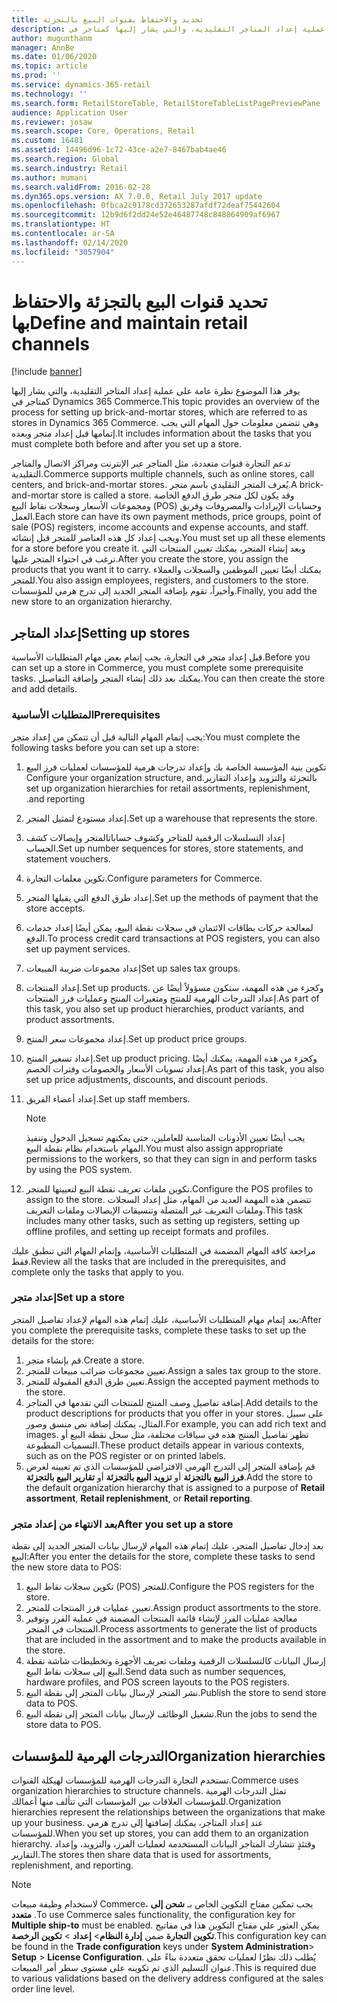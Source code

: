 ```yaml
---
title: تحديد والاحتفاظ بقنوات البيع بالتجزئة
description: يوفر هذا الموضوع نظرة عامة على عملية إعداد المتاجر التقليدية، والتي يشار إليها كمتاجر في Dynamics 365 Commerce. وهي تتضمن معلومات حول المهام التي يجب إتمامها قبل إعداد متجر وبعده.
author: mugunthanm
manager: AnnBe
ms.date: 01/06/2020
ms.topic: article
ms.prod: ''
ms.service: dynamics-365-retail
ms.technology: ''
ms.search.form: RetailStoreTable, RetailStoreTableListPagePreviewPane
audience: Application User
ms.reviewer: josaw
ms.search.scope: Core, Operations, Retail
ms.custom: 16481
ms.assetid: 14496d96-1c72-43ce-a2e7-8467bab4ae46
ms.search.region: Global
ms.search.industry: Retail
ms.author: mumani
ms.search.validFrom: 2016-02-28
ms.dyn365.ops.version: AX 7.0.0, Retail July 2017 update
ms.openlocfilehash: 0fbca2c9178cd372653287afdf72deaf75442604
ms.sourcegitcommit: 12b9d6f2dd24e52e46487748c848864909af6967
ms.translationtype: HT
ms.contentlocale: ar-SA
ms.lasthandoff: 02/14/2020
ms.locfileid: "3057904"
---
```

# <a name="define-and-maintain-retail-channels"></a><span data-ttu-id="19a5d-104">تحديد قنوات البيع بالتجزئة والاحتفاظ بها</span><span class="sxs-lookup"><span data-stu-id="19a5d-104">Define and maintain retail channels</span></span>

[!include [banner](includes/banner.md)]

<span data-ttu-id="19a5d-105">يوفر هذا الموضوع نظرة عامة على عملية إعداد المتاجر التقليدية، والتي يشار إليها كمتاجر في Dynamics 365 Commerce.</span><span class="sxs-lookup"><span data-stu-id="19a5d-105">This topic provides an overview of the process for setting up brick-and-mortar stores, which are referred to as stores in Dynamics 365 Commerce.</span></span> <span data-ttu-id="19a5d-106">وهي تتضمن معلومات حول المهام التي يجب إتمامها قبل إعداد متجر وبعده.</span><span class="sxs-lookup"><span data-stu-id="19a5d-106">It includes information about the tasks that you must complete both before and after you set up a store.</span></span>

<span data-ttu-id="19a5d-107">تدعم التجارة قنوات متعددة، مثل المتاجر عبر الإنترنت ومراكز الاتصال والمتاجر التقليدية.</span><span class="sxs-lookup"><span data-stu-id="19a5d-107">Commerce supports multiple channels, such as online stores, call centers, and brick-and-mortar stores.</span></span> <span data-ttu-id="19a5d-108">يُعرف المتجر التقليدي باسم متجر.</span><span class="sxs-lookup"><span data-stu-id="19a5d-108">A brick-and-mortar store is called a store.</span></span> <span data-ttu-id="19a5d-109">وقد يكون لكل متجر طرق الدفع الخاصة ومجموعات الأسعار وسجلات نقاط البيع (POS) وحسابات الإيرادات والمصروفات وفريق العمل.</span><span class="sxs-lookup"><span data-stu-id="19a5d-109">Each store can have its own payment methods, price groups, point of sale (POS) registers, income accounts and expense accounts, and staff.</span></span> <span data-ttu-id="19a5d-110">ويجب إعداد كل هذه العناصر للمتجر قبل إنشائه.</span><span class="sxs-lookup"><span data-stu-id="19a5d-110">You must set up all these elements for a store before you create it.</span></span> <span data-ttu-id="19a5d-111">وبعد إنشاء المتجر، يمكنك تعيين المنتجات التي ترغب في احتواء المتجر عليها.</span><span class="sxs-lookup"><span data-stu-id="19a5d-111">After you create the store, you assign the products that you want it to carry.</span></span> <span data-ttu-id="19a5d-112">يمكنك أيضًا تعيين الموظفين والسجلات والعملاء للمتجر.</span><span class="sxs-lookup"><span data-stu-id="19a5d-112">You also assign employees, registers, and customers to the store.</span></span> <span data-ttu-id="19a5d-113">وأخيراً، تقوم بإضافة المتجر الجديد إلى تدرج هرمي للمؤسسات.</span><span class="sxs-lookup"><span data-stu-id="19a5d-113">Finally, you add the new store to an organization hierarchy.</span></span>

## <a name="setting-up-stores"></a><span data-ttu-id="19a5d-114">إعداد المتاجر</span><span class="sxs-lookup"><span data-stu-id="19a5d-114">Setting up stores</span></span>

<span data-ttu-id="19a5d-115">قبل إعداد متجر في التجارة، يجب إتمام بعض مهام المتطلبات الأساسية.</span><span class="sxs-lookup"><span data-stu-id="19a5d-115">Before you can set up a store in Commerce, you must complete some prerequisite tasks.</span></span> <span data-ttu-id="19a5d-116">يمكنك بعد ذلك إنشاء المتجر وإضافة التفاصيل.</span><span class="sxs-lookup"><span data-stu-id="19a5d-116">You can then create the store and add details.</span></span>

### <a name="prerequisites"></a><span data-ttu-id="19a5d-117">المتطلبات الأساسية</span><span class="sxs-lookup"><span data-stu-id="19a5d-117">Prerequisites</span></span>

<span data-ttu-id="19a5d-118">يجب إتمام المهام التالية قبل أن تتمكن من إعداد متجر:</span><span class="sxs-lookup"><span data-stu-id="19a5d-118">You must complete the following tasks before you can set up a store:</span></span>

1. <span data-ttu-id="19a5d-119">تكوين بنية المؤسسة الخاصة بك وإعداد تدرجات هرمية للمؤسسات لعمليات فرز البيع بالتجزئة والتزويد و‏‫إعداد التقارير.</span><span class="sxs-lookup"><span data-stu-id="19a5d-119">Configure your organization structure, and set up organization hierarchies for retail assortments, replenishment, and reporting.</span></span>
2. <span data-ttu-id="19a5d-120">إعداد ‏‫مستودع‬ لتمثيل المتجر.</span><span class="sxs-lookup"><span data-stu-id="19a5d-120">Set up a warehouse that represents the store.</span></span>
3. <span data-ttu-id="19a5d-121">إعداد التسلسلات الرقمية للمتاجر وكشوف حساباتالمتجر و‏‫إيصالات كشف الحساب‬.</span><span class="sxs-lookup"><span data-stu-id="19a5d-121">Set up number sequences for stores, store statements, and statement vouchers.</span></span>
4. <span data-ttu-id="19a5d-122">تكوين معلمات التجارة.</span><span class="sxs-lookup"><span data-stu-id="19a5d-122">Configure parameters for Commerce.</span></span>
5. <span data-ttu-id="19a5d-123">إعداد طرق الدفع التي يقبلها المتجر.</span><span class="sxs-lookup"><span data-stu-id="19a5d-123">Set up the methods of payment that the store accepts.</span></span>
6. <span data-ttu-id="19a5d-124">لمعالجة حركات بطاقات الائتمان في سجلات نقطة البيع، يمكن أيضًا إعداد خدمات الدفع.</span><span class="sxs-lookup"><span data-stu-id="19a5d-124">To process credit card transactions at POS registers, you can also set up payment services.</span></span>
7. <span data-ttu-id="19a5d-125">إعداد مجموعات ضريبة المبيعات</span><span class="sxs-lookup"><span data-stu-id="19a5d-125">Set up sales tax groups.</span></span>
8. <span data-ttu-id="19a5d-126">إعداد المنتجات.</span><span class="sxs-lookup"><span data-stu-id="19a5d-126">Set up products.</span></span> <span data-ttu-id="19a5d-127">وكجزء من هذه المهمة، ستكون مسؤولاً أيضًا عن إعداد التدرجات الهرمية للمنتج ومتغيرات المنتج وعمليات فرز المنتجات.</span><span class="sxs-lookup"><span data-stu-id="19a5d-127">As part of this task, you also set up product hierarchies, product variants, and product assortments.</span></span>
9. <span data-ttu-id="19a5d-128">إعداد مجموعات سعر المنتج.</span><span class="sxs-lookup"><span data-stu-id="19a5d-128">Set up product price groups.</span></span>
10. <span data-ttu-id="19a5d-129">إعداد تسعير المنتج.</span><span class="sxs-lookup"><span data-stu-id="19a5d-129">Set up product pricing.</span></span> <span data-ttu-id="19a5d-130">وكجزء من هذه المهمة، يمكنك أيضًا إعداد تسويات الأسعار والخصومات وفترات الخصم.</span><span class="sxs-lookup"><span data-stu-id="19a5d-130">As part of this task, you also set up price adjustments, discounts, and discount periods.</span></span>
11. <span data-ttu-id="19a5d-131">إعداد أعضاء الفريق.</span><span class="sxs-lookup"><span data-stu-id="19a5d-131">Set up staff members.</span></span>

    > [!NOTE]
    > <span data-ttu-id="19a5d-132">يجب أيضًا تعيين الأذونات المناسبة للعاملين، حتى يمكنهم تسجيل الدخول وتنفيذ المهام باستخدام نظام نقطة البيع.</span><span class="sxs-lookup"><span data-stu-id="19a5d-132">You must also assign appropriate permissions to the workers, so that they can sign in and perform tasks by using the POS system.</span></span>

12. <span data-ttu-id="19a5d-133">تكوين ملفات تعريف نقطة البيع لتعيينها للمتجر.</span><span class="sxs-lookup"><span data-stu-id="19a5d-133">Configure the POS profiles to assign to the store.</span></span> <span data-ttu-id="19a5d-134">تتضمن هذه المهمة العديد من المهام، مثل إعداد السجلات و‏‫ملفات التعريف غير المتصلة‬ وتنسيقات الإيصالات وملفات التعريف.</span><span class="sxs-lookup"><span data-stu-id="19a5d-134">This task includes many other tasks, such as setting up registers, setting up offline profiles, and setting up receipt formats and profiles.</span></span>

<span data-ttu-id="19a5d-135">مراجعة كافة المهام المضمنة في المتطلبات الأساسية، وإتمام المهام التي تنطبق عليك فقط.</span><span class="sxs-lookup"><span data-stu-id="19a5d-135">Review all the tasks that are included in the prerequisites, and complete only the tasks that apply to you.</span></span>

### <a name="set-up-a-store"></a><span data-ttu-id="19a5d-136">إعداد متجر</span><span class="sxs-lookup"><span data-stu-id="19a5d-136">Set up a store</span></span>

<span data-ttu-id="19a5d-137">بعد إتمام مهام المتطلبات الأساسية، عليك إتمام هذه المهام لإعداد تفاصيل المتجر:</span><span class="sxs-lookup"><span data-stu-id="19a5d-137">After you complete the prerequisite tasks, complete these tasks to set up the details for the store:</span></span>

1. <span data-ttu-id="19a5d-138">قم بإنشاء متجر.</span><span class="sxs-lookup"><span data-stu-id="19a5d-138">Create a store.</span></span>
2. <span data-ttu-id="19a5d-139">تعيين مجموعات ضرائب مبيعات للمتجر.</span><span class="sxs-lookup"><span data-stu-id="19a5d-139">Assign a sales tax group to the store.</span></span>
3. <span data-ttu-id="19a5d-140">تعيين طرق الدفع المقبولة للمتجر.</span><span class="sxs-lookup"><span data-stu-id="19a5d-140">Assign the accepted payment methods to the store.</span></span>
4. <span data-ttu-id="19a5d-141">إضافة تفاصيل وصف المنتج للمنتجات التي تقدمها في المتاجر.</span><span class="sxs-lookup"><span data-stu-id="19a5d-141">Add details to the product descriptions for products that you offer in your stores.</span></span> <span data-ttu-id="19a5d-142">على سبيل المثال، يمكنك إضافة نص منسق وصور.</span><span class="sxs-lookup"><span data-stu-id="19a5d-142">For example, you can add rich text and images.</span></span> <span data-ttu-id="19a5d-143">تظهر تفاصيل المنتج هذه في سياقات مختلفة، مثل سجل نقطة البيع أو التسميات المطبوعة.</span><span class="sxs-lookup"><span data-stu-id="19a5d-143">These product details appear in various contexts, such as on the POS register or on printed labels.</span></span>
5. <span data-ttu-id="19a5d-144">قم بإضافة المتجر إلى التدرج الهرمي الافتراضي للمؤسسات الذي تم تعيينه لغرض **فرز البيع بالتجزئة** أو **تزويد البيع بالتجزئة** أو **تقارير البيع بالتجزئة**.</span><span class="sxs-lookup"><span data-stu-id="19a5d-144">Add the store to the default organization hierarchy that is assigned to a purpose of **Retail assortment**, **Retail replenishment**, or **Retail reporting**.</span></span>

### <a name="after-you-set-up-a-store"></a><span data-ttu-id="19a5d-145">بعد الانتهاء من إعداد متجر</span><span class="sxs-lookup"><span data-stu-id="19a5d-145">After you set up a store</span></span>

<span data-ttu-id="19a5d-146">بعد إدخال تفاصيل المتجر، عليك إتمام هذه المهام لإرسال بيانات المتجر الجديد إلى نقطة البيع:</span><span class="sxs-lookup"><span data-stu-id="19a5d-146">After you enter the details for the store, complete these tasks to send the new store data to POS:</span></span>

1. <span data-ttu-id="19a5d-147">تكوين سجلات نقاط البيع (POS)‬ للمتجر.</span><span class="sxs-lookup"><span data-stu-id="19a5d-147">Configure the POS registers for the store.</span></span>
2. <span data-ttu-id="19a5d-148">تعيين عمليات فرز المنتجات للمتجر.</span><span class="sxs-lookup"><span data-stu-id="19a5d-148">Assign product assortments to the store.</span></span>
3. <span data-ttu-id="19a5d-149">معالجة عمليات الفرز لإنشاء قائمة المنتجات المضمنة في عملية الفرز وتوفير المنتجات في المتجر.</span><span class="sxs-lookup"><span data-stu-id="19a5d-149">Process assortments to generate the list of products that are included in the assortment and to make the products available in the store.</span></span>
4. <span data-ttu-id="19a5d-150">إرسال البيانات كالتسلسلات الرقمية وملفات تعريف الأجهزة وتخطيطات شاشة نقطة البيع إلى سجلات نقاط البيع.</span><span class="sxs-lookup"><span data-stu-id="19a5d-150">Send data such as number sequences, hardware profiles, and POS screen layouts to the POS registers.</span></span>
5. <span data-ttu-id="19a5d-151">نشر المتجر لإرسال بيانات المتجر إلى نقطة البيع.</span><span class="sxs-lookup"><span data-stu-id="19a5d-151">Publish the store to send store data to POS.</span></span>
6. <span data-ttu-id="19a5d-152">تشغيل الوظائف لإرسال بيانات المتجر إلى نقطة البيع.</span><span class="sxs-lookup"><span data-stu-id="19a5d-152">Run the jobs to send the store data to POS.</span></span>

## <a name="organization-hierarchies"></a><span data-ttu-id="19a5d-153">التدرجات الهرمية للمؤسسات</span><span class="sxs-lookup"><span data-stu-id="19a5d-153">Organization hierarchies</span></span>

<span data-ttu-id="19a5d-154">تستخدم التجارة التدرجات الهرمية للمؤسسات لهيكلة القنوات.</span><span class="sxs-lookup"><span data-stu-id="19a5d-154">Commerce uses organization hierarchies to structure channels.</span></span> <span data-ttu-id="19a5d-155">تمثل التدرجات الهرمية للمؤسسات العلاقات بين المؤسسات التي تتألف منها أعمالك.</span><span class="sxs-lookup"><span data-stu-id="19a5d-155">Organization hierarchies represent the relationships between the organizations that make up your business.</span></span> <span data-ttu-id="19a5d-156">عند إعداد المتاجر، يمكنك إضافتها إلى تدرج هرمي للمؤسسات.</span><span class="sxs-lookup"><span data-stu-id="19a5d-156">When you set up stores, you can add them to an organization hierarchy.</span></span> <span data-ttu-id="19a5d-157">وقتئذٍ تتشارك المتاجر البيانات المستخدمة لعمليات الفرز، والتزويد، وإعداد التقارير.</span><span class="sxs-lookup"><span data-stu-id="19a5d-157">The stores then share data that is used for assortments, replenishment, and reporting.</span></span>

> [!NOTE]
> <span data-ttu-id="19a5d-158">لاستخدام وظيفة مبيعات Commerce، يجب تمكين مفتاح التكوين الخاص بـ **‏‫شحن إلى متعدد‬** .</span><span class="sxs-lookup"><span data-stu-id="19a5d-158">To use Commerce sales functionality, the configuration key for **Multiple ship-to** must be enabled.</span></span> <span data-ttu-id="19a5d-159">يمكن العثور علي مفتاح التكوين هذا في مفاتيح **تكوين التجارة** ضمن **‏‫إدارة النظام‬**\> **إعداد** \> **تكوين الرخصة**.</span><span class="sxs-lookup"><span data-stu-id="19a5d-159">This configuration key can be found in the **Trade configuration** keys under **System Administration**\> **Setup** \> **License Configuration**.</span></span> <span data-ttu-id="19a5d-160">يُطلب ذلك نظرًا لعمليات تحقق متعددة بناءً على عنوان التسليم الذي تم تكوينه على مستوى سطر أمر المبيعات.</span><span class="sxs-lookup"><span data-stu-id="19a5d-160">This is required due to various validations based on the delivery address configured at the sales order line level.</span></span>

